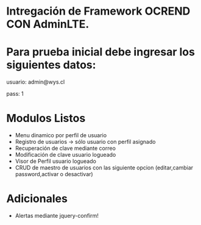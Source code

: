 # Intregación de Framework OCREND CON AdminLTE.

# Para prueba inicial debe ingresar los siguientes datos:

<p> usuario: admin@wys.cl </p>
<p> pass: 1 </p>

# Modulos Listos

* Menu dinamico por perfil de usuario
* Registro de usuarios -> sólo usuario con perfil asignado
* Recuperación de clave mediante correo
* Modificación de clave usuario logueado
* Visor de Perfil usuario logueado
* CRUD de maestro de usuarios con las siguiente opcion (editar,cambiar password,activar o desactivar)


# Adicionales

* Alertas mediante jquery-confirm!
